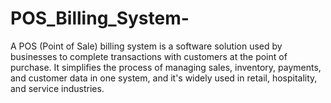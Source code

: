 # POS_Billing_System-
A POS (Point of Sale) billing system is a software solution used by businesses to complete transactions with customers at the point of purchase. It simplifies the process of managing sales, inventory, payments, and customer data in one system, and it's widely used in retail, hospitality, and service industries. 

